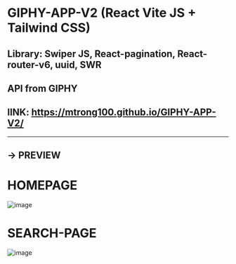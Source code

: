 # GIPHY-APP-V2 (React Vite JS + Tailwind CSS)
## Library: Swiper JS, React-pagination, React-router-v6, uuid, SWR
## API from GIPHY
## lINK: https://mtrong100.github.io/GIPHY-APP-V2/
---------------------------------------------------
## -> PREVIEW

# HOMEPAGE
![image](https://user-images.githubusercontent.com/94778246/228716388-3e753541-28ae-43d7-9943-f5656a773374.png)

# SEARCH-PAGE
![image](https://user-images.githubusercontent.com/94778246/228716509-78d3d116-97ac-400c-90a7-67c2cad1ddd9.png)
